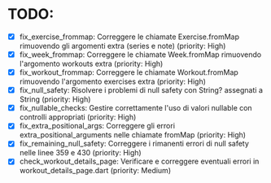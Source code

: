 # TODO:

- [x] fix_exercise_frommap: Correggere le chiamate Exercise.fromMap rimuovendo gli argomenti extra (series e note) (priority: High)
- [x] fix_week_frommap: Correggere le chiamate Week.fromMap rimuovendo l'argomento workouts extra (priority: High)
- [x] fix_workout_frommap: Correggere le chiamate Workout.fromMap rimuovendo l'argomento exercises extra (priority: High)
- [x] fix_null_safety: Risolvere i problemi di null safety con String? assegnati a String (priority: High)
- [x] fix_nullable_checks: Gestire correttamente l'uso di valori nullable con controlli appropriati (priority: High)
- [x] fix_extra_positional_args: Correggere gli errori extra_positional_arguments nelle chiamate fromMap (priority: High)
- [x] fix_remaining_null_safety: Correggere i rimanenti errori di null safety nelle linee 359 e 430 (priority: High)
- [x] check_workout_details_page: Verificare e correggere eventuali errori in workout_details_page.dart (priority: Medium)
